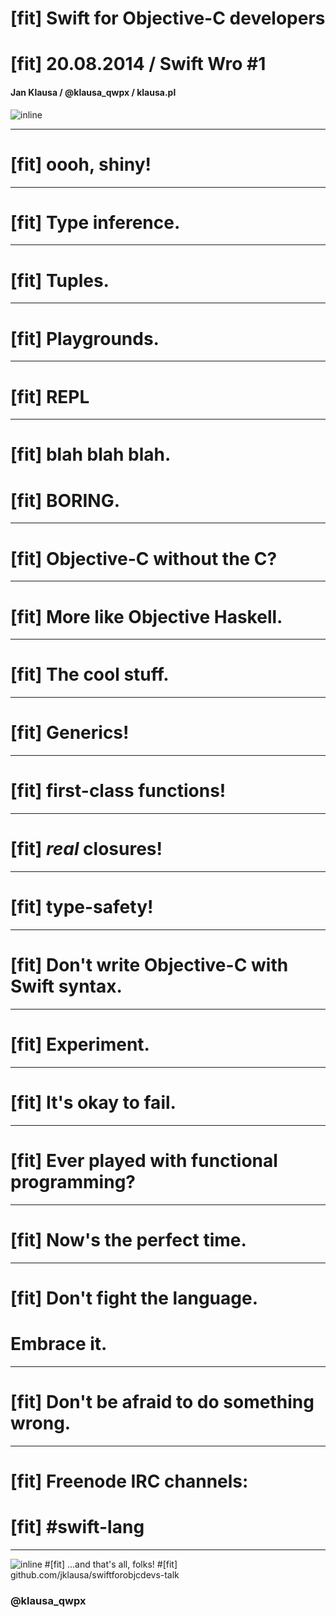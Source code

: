 # [fit] Swift for Objective-C developers

# [fit] 20.08.2014 / Swift Wro #1

#### Jan Klausa / @klausa_qwpx / klausa.pl

![inline](http://cdn.macoscope.com/private/tash-logo.png)

---

# [fit] oooh, shiny!

___

# [fit] Type inference.

___ 

# [fit] Tuples.


___

# [fit] Playgrounds.


___

# [fit] REPL


___

# [fit] blah blah blah.
# [fit] BORING.


---

# [fit] Objective-C without the C?

---

# [fit] More like Objective Haskell.

___

# [fit] The cool stuff.

___

# [fit] Generics!

___

# [fit] first-class functions!

___

# [fit] *real* closures!

___ 

# [fit] type-safety!

___


# [fit] Don't write Objective-C with Swift syntax.

___

# [fit] Experiment.

___

# [fit] It's okay to fail.

___

# [fit] Ever played with functional programming?

___

# [fit] Now's the perfect time.

___

# [fit] Don't fight the language. 
# Embrace it.

___ 

# [fit] Don't be afraid to  do something wrong.

___

# [fit] Freenode IRC channels:
# [fit] #swift-lang

___

![inline](http://cdn.macoscope.com/private/tash-logo.png)
#[fit] ...and that's all, folks!
#[fit] github.com/jklausa/swiftforobjcdevs-talk
### @klausa_qwpx
